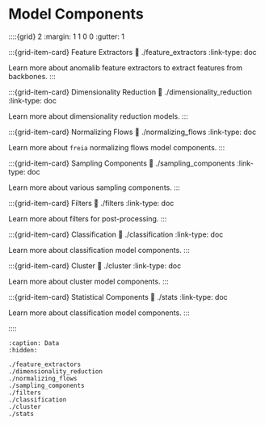 # Model Components

::::{grid} 2
:margin: 1 1 0 0
:gutter: 1

:::{grid-item-card} Feature Extractors
:link: ./feature_extractors
:link-type: doc

Learn more about anomalib feature extractors to extract features from backbones.
:::

:::{grid-item-card} Dimensionality Reduction
:link: ./dimensionality_reduction
:link-type: doc

Learn more about dimensionality reduction models.
:::

:::{grid-item-card} Normalizing Flows
:link: ./normalizing_flows
:link-type: doc

Learn more about `freia` normalizing flows model components.
:::

:::{grid-item-card} Sampling Components
:link: ./sampling_components
:link-type: doc

Learn more about various sampling components.
:::

:::{grid-item-card} Filters
:link: ./filters
:link-type: doc

Learn more about filters for post-processing.
:::

:::{grid-item-card} Classification
:link: ./classification
:link-type: doc

Learn more about classification model components.
:::

:::{grid-item-card} Cluster
:link: ./cluster
:link-type: doc

Learn more about cluster model components.
:::

:::{grid-item-card} Statistical Components
:link: ./stats
:link-type: doc

Learn more about classification model components.
:::

::::

```{toctree}
:caption: Data
:hidden:

./feature_extractors
./dimensionality_reduction
./normalizing_flows
./sampling_components
./filters
./classification
./cluster
./stats
```
